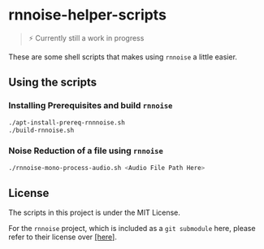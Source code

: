 # rnnoise-helper-scripts

> ⚡ Currently still a work in progress

These are some shell scripts that makes using `rnnoise` a little easier.

## Using the scripts

### Installing Prerequisites and build `rnnoise`

```sh
./apt-install-prereq-rnnnoise.sh
./build-rnnoise.sh
```

### Noise Reduction of a file using `rnnoise`

```sh
./rnnoise-mono-process-audio.sh <Audio File Path Here>
```

## License

The scripts in this project is under the MIT License.

For the `rnnoise` project, which is included as a `git submodule` here, please refer to their license over [[here]](https://github.com/xiph/rnnoise/blob/master/COPYING).